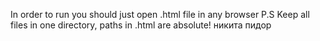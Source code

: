 In order to run you should just open .html file in any browser
P.S Keep all files in one directory, paths in .html are absolute!
никита пидор
